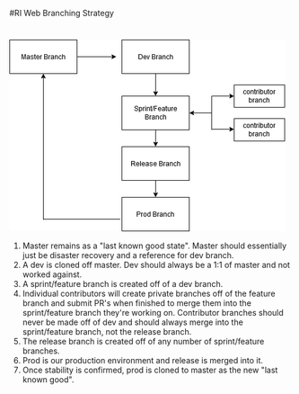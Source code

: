 #RI Web Branching Strategy
#
#
![alt text](https://github.com/rockimmortal/riweb/blob/master/riweb-branching.png?raw=true "branching")

1. Master remains as a "last known good state". Master should essentially just be disaster recovery and a reference for dev branch.
2. A dev is cloned off master. Dev should always be a 1:1 of master and not worked against.
3. A sprint/feature branch is created off of a dev branch.
4. Individual contributors will create private branches off of the feature branch and submit PR's when finished to merge them into the sprint/feature branch they're working on. Contributor branches should never be made off of dev and should always merge into the sprint/feature branch, not the release branch.
5. The release branch is created off of any number of sprint/feature branches.
6. Prod is our production environment and release is merged into it.
7. Once stability is confirmed, prod is cloned to master as the new "last known good".
